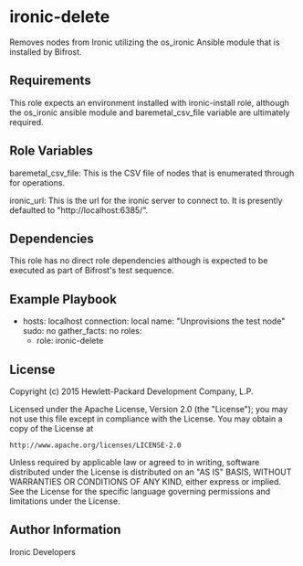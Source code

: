 ironic-delete
=============

Removes nodes from Ironic utilizing the os_ironic Ansible module that is installed by Bifrost.

Requirements
------------

This role expects an environment installed with ironic-install role, although the os_ironic ansible module and baremetal_csv_file variable are ultimately required.

Role Variables
--------------

baremetal_csv_file: This is the CSV file of nodes that is enumerated through for operations.

ironic_url: This is the url for the ironic server to connect to.  It is presently defaulted to "http://localhost:6385/".

Dependencies
------------

This role has no direct role dependencies although is expected to be executed as part of Bifrost's test sequence.

Example Playbook
----------------

- hosts: localhost
  connection: local
  name: "Unprovisions the test node"
  sudo: no
  gather_facts: no
  roles:
    - role: ironic-delete

License
-------

Copyright (c) 2015 Hewlett-Packard Development Company, L.P.

Licensed under the Apache License, Version 2.0 (the "License");
you may not use this file except in compliance with the License.
You may obtain a copy of the License at

    http://www.apache.org/licenses/LICENSE-2.0

Unless required by applicable law or agreed to in writing, software
distributed under the License is distributed on an "AS IS" BASIS,
WITHOUT WARRANTIES OR CONDITIONS OF ANY KIND, either express or implied.
See the License for the specific language governing permissions and
limitations under the License.

Author Information
------------------

Ironic Developers
